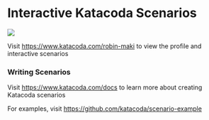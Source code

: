 # Interactive Katacoda Scenarios

[![](http://shields.katacoda.com/katacoda/robin-maki/count.svg)](https://www.katacoda.com/robin-maki "Get your profile on Katacoda.com")

Visit https://www.katacoda.com/robin-maki to view the profile and interactive scenarios

### Writing Scenarios
Visit https://www.katacoda.com/docs to learn more about creating Katacoda scenarios

For examples, visit https://github.com/katacoda/scenario-example

